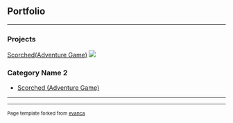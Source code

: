 ## Portfolio

---

### Projects

[Scorched(Adventure Game)](/sample_page)
<img src="images/dummy_thumbnail.jpg?raw=true"/>


### Category Name 2

- [Scorched (Adventure Game)](http://example.com/)


---




---
<p style="font-size:11px">Page template forked from <a href="https://github.com/evanca/quick-portfolio">evanca</a></p>
<!-- Remove above link if you don't want to attibute -->

